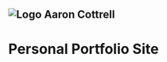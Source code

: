 ## ![Logo](http://skilldistillery.com/downloads/sd_logo.jpg) Aaron Cottrell
# Personal Portfolio Site
